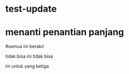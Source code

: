 # test-update
# menanti penantian panjang
#semua ini berakir

tidak bisa 
ini tidak bisa 

ini untuk yang ketiga
